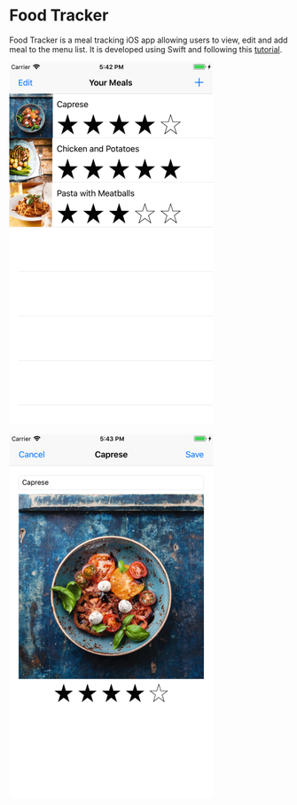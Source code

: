 # Food Tracker

Food Tracker is a meal tracking iOS app allowing users to view, edit and add meal to the menu list. It is developed using Swift and following this [tutorial](https://developer.apple.com/library/archive/referencelibrary/GettingStarted/DevelopiOSAppsSwift/index.html#//apple_ref/doc/uid/TP40015214-CH2-SW1).

![MealList](images/MealList.png)

![Meal](images/Meal.png)
